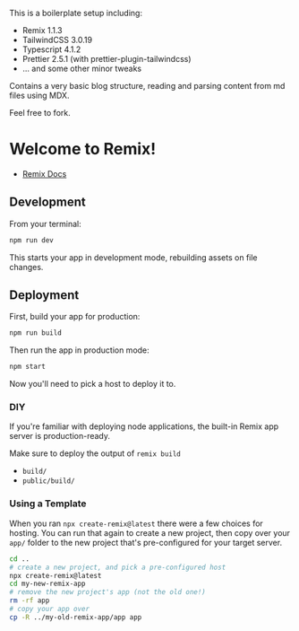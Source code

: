 This is a boilerplate setup including:

- Remix 1.1.3
- TailwindCSS 3.0.19
- Typescript 4.1.2
- Prettier 2.5.1 (with prettier-plugin-tailwindcss)
- ... and some other minor tweaks

Contains a very basic blog structure, reading and parsing content from md files using MDX.

Feel free to fork.


# Welcome to Remix!

- [Remix Docs](https://remix.run/docs)

## Development

From your terminal:

```sh
npm run dev
```

This starts your app in development mode, rebuilding assets on file changes.

## Deployment

First, build your app for production:

```sh
npm run build
```

Then run the app in production mode:

```sh
npm start
```

Now you'll need to pick a host to deploy it to.

### DIY

If you're familiar with deploying node applications, the built-in Remix app server is
production-ready.

Make sure to deploy the output of `remix build`

- `build/`
- `public/build/`

### Using a Template

When you ran `npx create-remix@latest` there were a few choices for hosting. You can run that again
to create a new project, then copy over your `app/` folder to the new project that's pre-configured
for your target server.

```sh
cd ..
# create a new project, and pick a pre-configured host
npx create-remix@latest
cd my-new-remix-app
# remove the new project's app (not the old one!)
rm -rf app
# copy your app over
cp -R ../my-old-remix-app/app app
```
